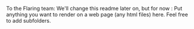 
To the Flaring team: We'll change this readme later on, but for now : Put anything you want to render on a web page (any html files) here. Feel free to add subfolders. 
